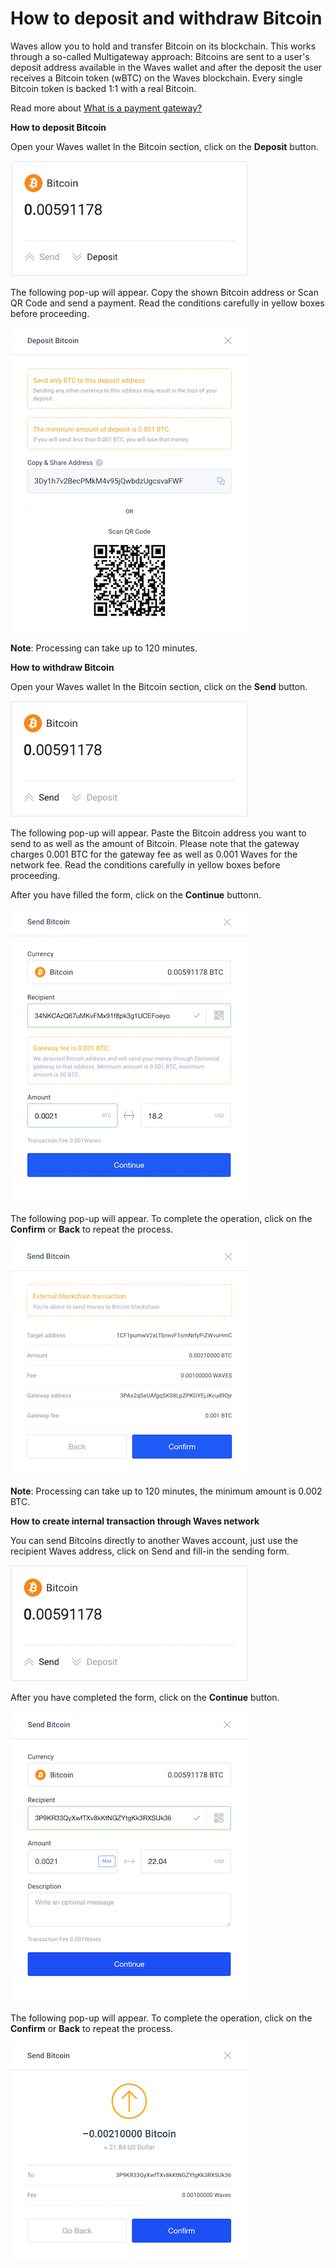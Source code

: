 # How to deposit and withdraw Bitcoin

Waves allow you to hold and transfer Bitcoin on its blockchain. This works through a so-called Multigateway approach: Bitcoins are sent to a user's deposit address available in the Waves wallet and after the deposit the user receives a Bitcoin token (wBTC) on the Waves blockchain. Every single Bitcoin token is backed 1:1 with a real Bitcoin.

Read more about [What is a payment gateway?](/waves-client/transfers-and-gateways/payment-gateway.md)

**How to deposit Bitcoin**

Open your Waves wallet
In the Bitcoin section, click on the **Deposit** button.

![](/_assets/bitcoin_transfers_01.png)

The following pop-up will appear.
Copy the shown Bitcoin address or Scan QR Code and send a payment.
Read the conditions carefully in yellow boxes before proceeding.

![](/_assets/bitcoin_transfers_02.png)

**Note**: Processing can take up to 120 minutes.

**How to withdraw Bitcoin**

Open your Waves wallet
In the Bitcoin section, click on the **Send** button.

![](/_assets/bitcoin_transfers_03.png)

The following pop-up will appear.
Paste the Bitcoin address you want to send to as well as the amount of Bitcoin.
Please note that the gateway charges 0.001 BTC for the gateway fee as well as 0.001 Waves for the network fee. Read the conditions carefully in yellow boxes before proceeding.

After you have filled the form, click on the **Continue** buttonn.

![](/_assets/bitcoin_transfers_04.png)

The following pop-up will appear.
To complete the operation, click on the **Confirm** or **Back** to repeat the process.

![](/_assets/bitcoin_transfers_05.png)

**Note**: Processing can take up to 120 minutes, the minimum amount is 0.002 BTC.

**How to create internal transaction through Waves network**

You can send Bitcoins directly to another Waves account, just use the recipient Waves address, click on Send and fill-in the sending form.

![](/_assets/bitcoin_transfers_06.png)

After you have completed the form, click on the **Continue** button.

![](/_assets/bitcoin_transfers_07.png)

The following pop-up will appear.
To complete the operation, click on the **Confirm** or **Back** to repeat the process.

![](/_assets/bitcoin_transfers_08.png)
